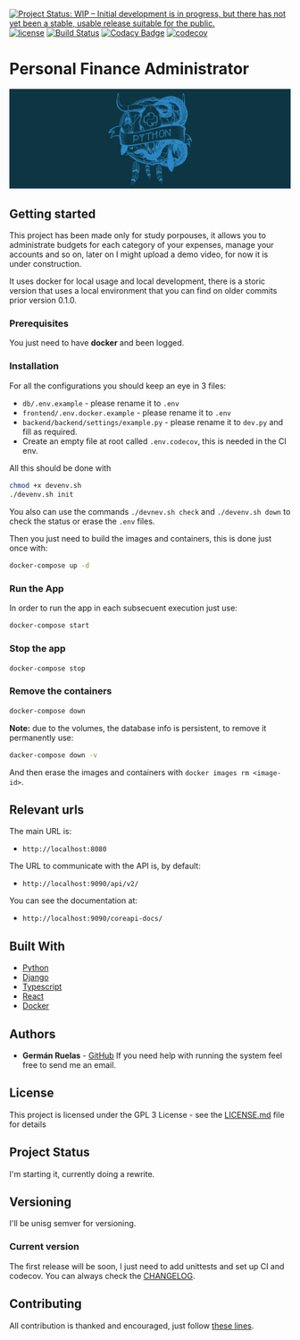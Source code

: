 [![Project Status: WIP – Initial development is in progress, but there has not yet been a stable, usable release suitable for the public.](https://www.repostatus.org/badges/latest/wip.svg)](https://www.repostatus.org/#wip)
[![license](https://img.shields.io/badge/licence-GPL--3-blue.svg)](https://github.com/lgruelas/finance/blob/master/LICENSE)
[![Build Status](https://api.travis-ci.com/lgruelas/finance.svg?branch=master)](https://travis-ci.com/lgruelas/finance)
[![Codacy Badge](https://app.codacy.com/project/badge/Grade/0409d1607cb04aef95cfb96f4af42887)](https://www.codacy.com/manual/lgruelas/finance?utm_source=github.com&amp;utm_medium=referral&amp;utm_content=lgruelas/finance&amp;utm_campaign=Badge_Grade)
[![codecov](https://codecov.io/gh/lgruelas/finance/branch/master/graph/badge.svg)](https://codecov.io/gh/lgruelas/finance)

# Personal Finance Administrator

![Python master race](assets/python.png?raw=true "python")

## Getting started

This project has been made only for study porpouses, it allows you to administrate budgets for each category of your expenses, manage your accounts and so on, later on I might upload a demo video, for now it is under construction.

It uses docker for local usage and local development, there is a storic version that uses a local environment that you can find on older commits prior version 0.1.0.

### Prerequisites

You just need to have **docker** and been logged.

### Installation

For all the configurations you should keep an eye in 3 files:
-   `db/.env.example` - please rename it to `.env`
-   `frontend/.env.docker.example` - please rename it to `.env`
-   `backend/backend/settings/example.py` - please rename it to `dev.py` and fill as required.
-   Create an empty file at root called `.env.codecov`, this is needed in the CI env.

All this should be done with
```bash
chmod +x devenv.sh
./devenv.sh init
```

You also can use the commands `./devnev.sh check` and `./devenv.sh down` to check the status or erase the `.env` files.

Then you just need to build the images and containers, this is done just once with:

```bash
docker-compose up -d
```

### Run the App

In order to run the app in each subsecuent execution just use:

```bash
docker-compose start
```

### Stop the app

```bash
docker-compose stop
```

### Remove the containers

```bash
docker-compose down
```

**Note:** due to the volumes, the database info is persistent, to remove it permanently use:

```bash
dacker-compose down -v
```

And then erase the images and containers with `docker images rm <image-id>`.

## Relevant urls

The main URL is:

-   `http://localhost:8080`

The URL to communicate with the API is, by default:

-   `http://localhost:9090/api/v2/`

You can see the documentation at:

-   `http://localhost:9090/coreapi-docs/`

## Built With

-   [Python](https://www.python.org/downloads/)
-   [Django](https://www.djangoproject.com/download/)
-   [Typescript](https://www.typescriptlang.org/index.html#download-links)
-   [React](https://reactjs.org/)
-   [Docker](https://www.docker.com/)

## Authors

-   **Germán Ruelas** - [GitHub](https://github.com/lgruelas)
If you need help with running the system feel free to send me an email.

## License

This project is licensed under the GPL 3 License - see the [LICENSE.md](LICENSE.md) file for details

## Project Status

I'm starting it, currently doing a rewrite.

## Versioning

I'll be unisg semver for versioning.

### Current version

The first release will be soon, I just need to add unittests and set up CI and codecov.
You can always check the [CHANGELOG](https://github.com/lgruelas/finance/blob/master/CHANGELOG.md).

## Contributing

All contribution is thanked and encouraged, just follow [these lines](https://github.com/lgruelas/finance/blob/master/CONTRIBUTING.md).

